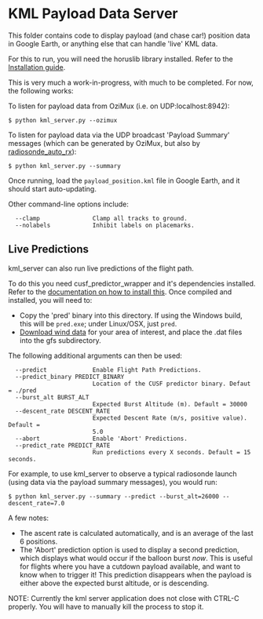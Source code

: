 # KML Payload Data Server

This folder contains code to display payload (and chase car!) position data in Google Earth, or anything else that can handle 'live' KML data.

For this to run, you will need the horuslib library installed. Refer to the [Installation guide](https://github.com/projecthorus/horus_utils/wiki/1.-Dependencies-&-Installation).

This is very much a work-in-progress, with much to be completed. For now, the following works:

To listen for payload data from OziMux (i.e. on UDP:localhost:8942):
```
$ python kml_server.py --ozimux
```

To listen for payload data via the UDP broadcast 'Payload Summary' messages (which can be generated by OziMux, but also by [radiosonde_auto_rx](https://github.com/projecthorus/radiosonde_auto_rx/)):
```
$ python kml_server.py --summary
```

Once running, load the `payload_position.kml` file in Google Earth, and it should start auto-updating.

Other command-line options include:
```
  --clamp               Clamp all tracks to ground.
  --nolabels            Inhibit labels on placemarks.
```


## Live Predictions
kml_server can also run live predictions of the flight path. 

To do this you need cusf_predictor_wrapper and it's dependencies installed. Refer to the [documentation on how to install this](https://github.com/darksidelemm/cusf_predictor_wrapper/).
Once compiled and installed, you will need to: 
 * Copy the 'pred' binary into this directory. If using the Windows build, this will be `pred.exe`; under Linux/OSX, just `pred`.
 * [Download wind data](https://github.com/darksidelemm/cusf_predictor_wrapper/#3-getting-wind-data) for your area of interest, and place the .dat files into the gfs subdirectory. 

The following additional arguments can then be used:

```
  --predict             Enable Flight Path Predictions.
  --predict_binary PREDICT_BINARY
                        Location of the CUSF predictor binary. Defaut = ./pred
  --burst_alt BURST_ALT
                        Expected Burst Altitude (m). Default = 30000
  --descent_rate DESCENT_RATE
                        Expected Descent Rate (m/s, positive value). Default =
                        5.0
  --abort               Enable 'Abort' Predictions.
  --predict_rate PREDICT_RATE
                        Run predictions every X seconds. Default = 15 seconds.
```

For example, to use kml_server to observe a typical radiosonde launch (using data via the payload summary messages), you would run:
```
$ python kml_server.py --summary --predict --burst_alt=26000 --descent_rate=7.0
```

A few notes:
 * The ascent rate is calculated automatically, and is an average of the last 6 positions.
 * The 'Abort' prediction option is used to display a second prediction, which displays what would occur if the balloon burst *now*. This is useful for flights where you have a cutdown payload available, and want to know when to trigger it! This prediction disappears when the payload is either above the expected burst altitude, or is descending.


NOTE: Currently the kml server application does not close with CTRL-C properly. You will have to manually kill the process to stop it.